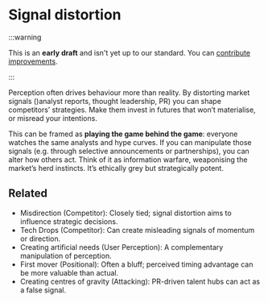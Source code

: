 # Signal distortion

:::warning

This is an **early draft** and isn't yet up to our standard.
You can [contribute improvements](https://github.com/dave1010/wardley-leadership-strategies).

:::


Perception often drives behaviour more than reality. By distorting market signals ()analyst reports, thought leadership, PR) you can shape competitors’ strategies. Make them invest in futures that won’t materialise, or misread your intentions.

This can be framed as **playing the game behind the game**: everyone watches the same analysts and hype curves. If you can manipulate those signals (e.g. through selective announcements or partnerships), you can alter how others act. Think of it as information warfare, weaponising the market’s herd instincts. It’s ethically grey but strategically potent.

## Related

- Misdirection (Competitor): Closely tied; signal distortion aims to influence strategic decisions.
- Tech Drops (Competitor): Can create misleading signals of momentum or direction.
- Creating artificial needs (User Perception): A complementary manipulation of perception.
- First mover (Positional): Often a bluff; perceived timing advantage can be more valuable than actual.
- Creating centres of gravity (Attacking): PR-driven talent hubs can act as a false signal.

